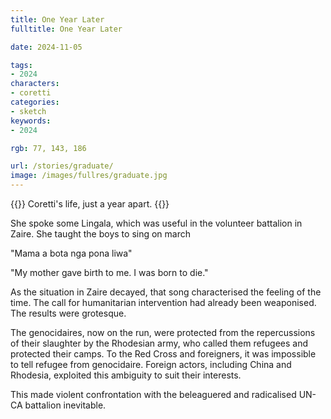 ```yaml
---
title: One Year Later
fulltitle: One Year Later

date: 2024-11-05

tags:
- 2024
characters:
- coretti
categories:
- sketch
keywords:
- 2024

rgb: 77, 143, 186

url: /stories/graduate/
image: /images/fullres/graduate.jpg
---
```

{{<note caption>}}
Coretti's life, just a year apart.
{{</note>}}

She spoke some Lingala, which was useful in the volunteer battalion in Zaire. She taught the boys to sing on march

"Mama a bota nga pona liwa"

"My mother gave birth to me. I was born to die."

As the situation in Zaire decayed, that song characterised the feeling of the time. The call for humanitarian intervention had already been weaponised. The results were grotesque.

The genocidaires, now on the run, were protected from the repercussions of their slaughter by the Rhodesian army, who called them refugees and protected their camps. To the Red Cross and foreigners, it was impossible to tell refugee from genocidaire. Foreign actors, including China and Rhodesia, exploited this ambiguity to suit their interests.

This made violent confrontation with the beleaguered and radicalised UN-CA battalion inevitable.